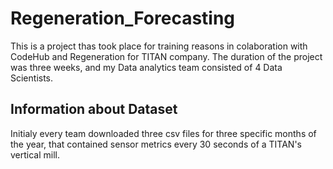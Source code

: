 # Regeneration_Forecasting

This is a project thas took place for training reasons in colaboration with CodeHub and Regeneration for TITAN company.
The duration of the project was three weeks, and my Data analytics team consisted of 4 Data Scientists.



## Information about Dataset

Initialy every team downloaded three csv files for three specific months of the year, that contained sensor metrics every 30 seconds of a TITAN's vertical mill.
